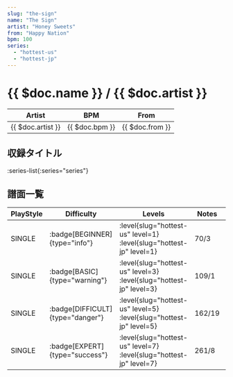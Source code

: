 ```yaml
---
slug: "the-sign"
name: "The Sign"
artist: "Honey Sweets"
from: "Happy Nation"
bpm: 100
series:
  - "hottest-us"
  - "hottest-jp"
---
```


# {{ $doc.name }} / {{ $doc.artist }}

|Artist|BPM|From|
|------|---|----|
|{{ $doc.artist }}|{{ $doc.bpm }}|{{ $doc.from }}|

## 収録タイトル

:series-list{:series="series"}

## 譜面一覧

|PlayStyle|Difficulty|Levels|Notes|Movie|
|---------|----------|------|-----|-----|
|SINGLE| :badge[BEGINNER]{type="info"}|<div class="field is-grouped is-grouped-multiline"> :level{slug="hottest-us" level=1} :level{slug="hottest-jp" level=1}</div>|70/3||
|SINGLE| :badge[BASIC]{type="warning"}|<div class="field is-grouped is-grouped-multiline"> :level{slug="hottest-us" level=3} :level{slug="hottest-jp" level=3}</div>|109/1||
|SINGLE| :badge[DIFFICULT]{type="danger"}|<div class="field is-grouped is-grouped-multiline"> :level{slug="hottest-us" level=5} :level{slug="hottest-jp" level=5}</div>|162/19||
|SINGLE| :badge[EXPERT]{type="success"}|<div class="field is-grouped is-grouped-multiline"> :level{slug="hottest-us" level=7} :level{slug="hottest-jp" level=7}</div>|261/8||
